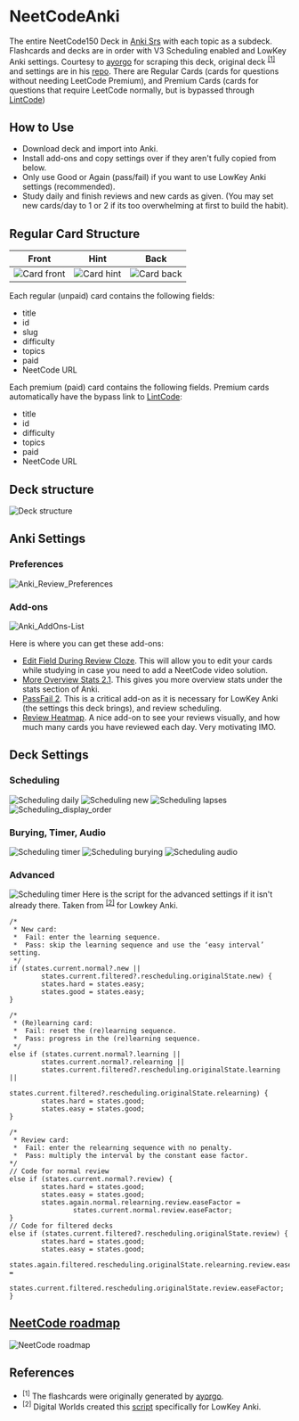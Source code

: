 # NeetCodeAnki
The entire NeetCode150 Deck in [Anki Srs](https://apps.ankiweb.net/) with each topic as a subdeck. Flashcards and decks are in order with V3 Scheduling enabled and LowKey Anki settings. Courtesy to [ayorgo](https://github.com/ayorgo/) for scraping this deck, original deck <sup>[[1]](#1)</sup> and settings are in his [repo](https://github.com/ayorgo/leetcode-neetcode-anki). There are Regular Cards (cards for questions without needing LeetCode Premium), and Premium Cards (cards for questions that require LeetCode normally, but is bypassed through [LintCode](https://www.lintcode.com))

## How to Use
* Download deck and import into Anki.
* Install add-ons and copy settings over if they aren't fully copied from below.
* Only use Good or Again (pass/fail) if you want to use LowKey Anki settings (recommended).
* Study daily and finish reviews and new cards as given. (You may set new cards/day to 1 or 2 if its too overwhelming at first to build the habit).

## Regular Card Structure
Front                            |Hint                           |Back
:-------------------------------:|:-----------------------------:|:-----------------------------:
![Card front](anki-settings/card-front.png)|![Card hint](anki-settings/card-hint.png)|![Card back](anki-settings/card-back.png)

Each regular (unpaid) card contains the following fields:
* title
* id
* slug
* difficulty
* topics
* paid
* NeetCode URL

Each premium (paid) card contains the following fields. Premium cards automatically have the bypass link to [LintCode](https://www.lintcode.com):
* title
* id
* difficulty
* topics
* paid
* NeetCode URL

## Deck structure
![Deck structure](anki-settings/deck-order.png)

## Anki Settings
### Preferences
![Anki_Review_Preferences](anki-settings/anki-review-preferences.png)

### Add-ons
![Anki_AddOns-List](anki-settings/anki-add-ons-list.png)

Here is where you can get these add-ons:
* [Edit Field During Review Cloze](https://ankiweb.net/shared/info/385888438). This will allow you to edit your cards while studying in case you need to add a NeetCode video solution.
* [More Overview Stats 2.1](https://ankiweb.net/shared/info/738807903). This gives you more overview stats under the stats section of Anki.
* [PassFail 2](https://ankiweb.net/shared/info/876946123). This is a critical add-on as it is necessary for LowKey Anki (the settings this deck brings), and review scheduling.
* [Review Heatmap](https://ankiweb.net/shared/info/1771074083). A nice add-on to see your reviews visually, and how much many cards you have reviewed each day. Very motivating IMO.

## Deck Settings
### Scheduling
![Scheduling daily](anki-settings/anki-daily-limits.png)
![Scheduling new](anki-settings/anki-new-cards.png)
![Scheduling lapses](anki-settings/anki-lapses.png)
![Scheduling_display_order](anki-settings/anki-display-order.png)

### Burying, Timer, Audio
![Scheduling timer](anki-settings/anki-timer.png)
![Scheduling burying](anki-settings/anki-burying.png)
![Scheduling audio](anki-settings/anki-audio.png)

### Advanced
![Scheduling timer](anki-settings/anki-advanced.png)
Here is the script for the advanced settings if it isn't already there. Taken from <sup>[[2]](#2)</sup> for Lowkey Anki.
```
/*
 * New card:
 * 	Fail: enter the learning sequence.
 * 	Pass: skip the learning sequence and use the ‘easy interval’ setting.
 */
if (states.current.normal?.new ||
        states.current.filtered?.rescheduling.originalState.new) {
        states.hard = states.easy;
        states.good = states.easy;
}

/*
 * (Re)learning card:
 * 	Fail: reset the (re)learning sequence.
 * 	Pass: progress in the (re)learning sequence.
 */
else if (states.current.normal?.learning ||
        states.current.normal?.relearning ||
        states.current.filtered?.rescheduling.originalState.learning ||
        states.current.filtered?.rescheduling.originalState.relearning) {
        states.hard = states.good;
        states.easy = states.good;
}

/*
 * Review card:
 * 	Fail: enter the relearning sequence with no penalty.
 * 	Pass: multiply the interval by the constant ease factor.
*/
// Code for normal review
else if (states.current.normal?.review) {
        states.hard = states.good;
        states.easy = states.good;
        states.again.normal.relearning.review.easeFactor =
                states.current.normal.review.easeFactor;
}
// Code for filtered decks
else if (states.current.filtered?.rescheduling.originalState.review) {
        states.hard = states.good;
        states.easy = states.good;
        states.again.filtered.rescheduling.originalState.relearning.review.easeFactor =
                states.current.filtered.rescheduling.originalState.review.easeFactor;
}
```

## [NeetCode roadmap](https://neetcode.io/roadmap)
![NeetCode roadmap](anki-settings/neetcode-roadmap.png)

## References
* <sup><a id="1">[1]</a></sup> The flashcards were originally generated by [ayorgo](https://github.com/ayorgo/leetcode-neetcode-anki).
* <sup><a id="2">[2]</a></sup> Digital Worlds created this [script](https://digitalwords.net/anki/low-key/) specifically for LowKey Anki.
